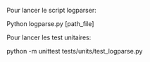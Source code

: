 Pour lancer le script logparser:

Python logparse.py [path_file]

Pour lancer les test unitaires:

python -m unittest tests/units/test_logparse.py